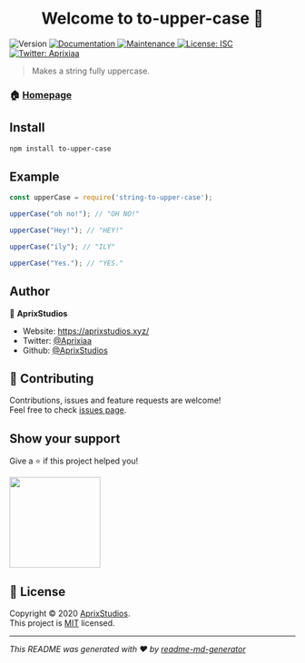 <h1 align="center">Welcome to to-upper-case 👋</h1>
<p>
  <img alt="Version" src="https://img.shields.io/badge/version-1.0.0-blue.svg?cacheSeconds=2592000" />
  <a href="https://github.com/AprixStudios/to-upper-case#readme" target="_blank">
    <img alt="Documentation" src="https://img.shields.io/badge/documentation-yes-brightgreen.svg" />
  </a>
  <a href="https://github.com/AprixStudios/to-upper-case/graphs/commit-activity" target="_blank">
    <img alt="Maintenance" src="https://img.shields.io/badge/Maintained%3F-yes-green.svg" />
  </a>
  <a href="https://github.com/AprixStudios/to-upper-case/blob/master/LICENSE" target="_blank">
    <img alt="License: ISC" src="https://img.shields.io/github/license/AprixStudios/to-upper-case" />
  </a>
  <a href="https://twitter.com/Aprixiaa" target="_blank">
    <img alt="Twitter: Aprixiaa" src="https://img.shields.io/twitter/follow/Aprixiaa.svg?style=social" />
  </a>
</p>

> Makes a string fully uppercase.

### 🏠 [Homepage](https://github.com/AprixStudios/to-upper-case#readme)

## Install

```sh
npm install to-upper-case
```

## Example

```js
const upperCase = require('string-to-upper-case');

upperCase("oh no!"); // "OH NO!"

upperCase("Hey!"); // "HEY!"

upperCase("ily"); // "ILY"

upperCase("Yes."); // "YES."
```

## Author

👤 **AprixStudios**

* Website: https://aprixstudios.xyz/
* Twitter: [@Aprixiaa](https://twitter.com/Aprixiaa)
* Github: [@AprixStudios](https://github.com/AprixStudios)

## 🤝 Contributing

Contributions, issues and feature requests are welcome!<br />Feel free to check [issues page](https://github.com/AprixStudios/to-upper-case/issues).

## Show your support

Give a ⭐️ if this project helped you!

<a href="https://www.patreon.com/Aprixia">
  <img src="https://c5.patreon.com/external/logo/become_a_patron_button@2x.png" width="160">
</a>

## 📝 License

Copyright © 2020 [AprixStudios](https://github.com/AprixStudios).<br />
This project is [MIT](https://github.com/AprixStudios/to-upper-case/blob/master/LICENSE) licensed.

***
_This README was generated with ❤️ by [readme-md-generator](https://github.com/kefranabg/readme-md-generator)_
